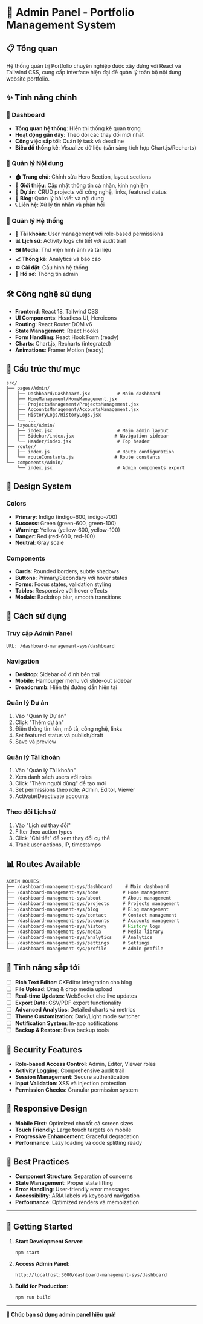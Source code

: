 # 🚀 Admin Panel - Portfolio Management System

## 📋 Tổng quan

Hệ thống quản trị Portfolio chuyên nghiệp được xây dựng với React và Tailwind CSS, cung cấp interface hiện đại để quản lý toàn bộ nội dung website portfolio.

## ✨ Tính năng chính

### 🎯 Dashboard
- **Tổng quan hệ thống**: Hiển thị thống kê quan trọng
- **Hoạt động gần đây**: Theo dõi các thay đổi mới nhất
- **Công việc sắp tới**: Quản lý task và deadline
- **Biểu đồ thống kê**: Visualize dữ liệu (sẵn sàng tích hợp Chart.js/Recharts)

### 📝 Quản lý Nội dung
- **🏠 Trang chủ**: Chỉnh sửa Hero Section, layout sections
- **👤 Giới thiệu**: Cập nhật thông tin cá nhân, kinh nghiệm
- **💼 Dự án**: CRUD projects với công nghệ, links, featured status
- **📰 Blog**: Quản lý bài viết và nội dung
- **📞 Liên hệ**: Xử lý tin nhắn và phản hồi

### 👥 Quản lý Hệ thống
- **🔐 Tài khoản**: User management với role-based permissions
- **📊 Lịch sử**: Activity logs chi tiết với audit trail
- **🖼️ Media**: Thư viện hình ảnh và tài liệu
- **📈 Thống kê**: Analytics và báo cáo
- **⚙️ Cài đặt**: Cấu hình hệ thống
- **👤 Hồ sơ**: Thông tin admin

## 🛠️ Công nghệ sử dụng

- **Frontend**: React 18, Tailwind CSS
- **UI Components**: Headless UI, Heroicons
- **Routing**: React Router DOM v6
- **State Management**: React Hooks
- **Form Handling**: React Hook Form (ready)
- **Charts**: Chart.js, Recharts (integrated)
- **Animations**: Framer Motion (ready)

## 📂 Cấu trúc thư mục

```
src/
├── pages/Admin/
│   ├── Dashboard/Dashboard.jsx          # Main dashboard
│   ├── HomeManagement/HomeManagement.jsx
│   ├── ProjectsManagement/ProjectsManagement.jsx
│   ├── AccountsManagement/AccountsManagement.jsx
│   ├── HistoryLogs/HistoryLogs.jsx
│   └── ...
├── layouts/Admin/
│   ├── index.jsx                        # Main admin layout
│   ├── Sidebar/index.jsx               # Navigation sidebar
│   └── Header/index.jsx                 # Top header
├── router/
│   ├── index.js                         # Route configuration
│   └── routeConstants.js               # Route constants
└── components/Admin/
    └── index.jsx                        # Admin components export
```

## 🎨 Design System

### Colors
- **Primary**: Indigo (indigo-600, indigo-700)
- **Success**: Green (green-600, green-100)
- **Warning**: Yellow (yellow-600, yellow-100)
- **Danger**: Red (red-600, red-100)
- **Neutral**: Gray scale

### Components
- **Cards**: Rounded borders, subtle shadows
- **Buttons**: Primary/Secondary với hover states
- **Forms**: Focus states, validation styling
- **Tables**: Responsive với hover effects
- **Modals**: Backdrop blur, smooth transitions

## 🚀 Cách sử dụng

### Truy cập Admin Panel
```
URL: /dashboard-management-sys/dashboard
```

### Navigation
- **Desktop**: Sidebar cố định bên trái
- **Mobile**: Hamburger menu với slide-out sidebar
- **Breadcrumb**: Hiển thị đường dẫn hiện tại

### Quản lý Dự án
1. Vào "Quản lý Dự án"
2. Click "Thêm dự án" 
3. Điền thông tin: tên, mô tả, công nghệ, links
4. Set featured status và publish/draft
5. Save và preview

### Quản lý Tài khoản
1. Vào "Quản lý Tài khoản"
2. Xem danh sách users với roles
3. Click "Thêm người dùng" để tạo mới
4. Set permissions theo role: Admin, Editor, Viewer
5. Activate/Deactivate accounts

### Theo dõi Lịch sử
1. Vào "Lịch sử thay đổi"
2. Filter theo action types
3. Click "Chi tiết" để xem thay đổi cụ thể
4. Track user actions, IP, timestamps

## 📊 Routes Available

```javascript
ADMIN ROUTES:
├── /dashboard-management-sys/dashboard     # Main dashboard
├── /dashboard-management-sys/home         # Home management
├── /dashboard-management-sys/about        # About management  
├── /dashboard-management-sys/projects     # Projects management
├── /dashboard-management-sys/blog         # Blog management
├── /dashboard-management-sys/contact      # Contact management
├── /dashboard-management-sys/accounts     # Accounts management
├── /dashboard-management-sys/history      # History logs
├── /dashboard-management-sys/media        # Media library
├── /dashboard-management-sys/analytics    # Analytics
├── /dashboard-management-sys/settings     # Settings
└── /dashboard-management-sys/profile      # Admin profile
```

## 🔧 Tính năng sắp tới

- [ ] **Rich Text Editor**: CKEditor integration cho blog
- [ ] **File Upload**: Drag & drop media upload
- [ ] **Real-time Updates**: WebSocket cho live updates
- [ ] **Export Data**: CSV/PDF export functionality  
- [ ] **Advanced Analytics**: Detailed charts và metrics
- [ ] **Theme Customization**: Dark/Light mode switcher
- [ ] **Notification System**: In-app notifications
- [ ] **Backup & Restore**: Data backup tools

## 🔐 Security Features

- **Role-based Access Control**: Admin, Editor, Viewer roles
- **Activity Logging**: Comprehensive audit trail
- **Session Management**: Secure authentication
- **Input Validation**: XSS và injection protection
- **Permission Checks**: Granular permission system

## 📱 Responsive Design

- **Mobile First**: Optimized cho tất cả screen sizes
- **Touch Friendly**: Large touch targets on mobile
- **Progressive Enhancement**: Graceful degradation
- **Performance**: Lazy loading và code splitting ready

## 🎯 Best Practices

- **Component Structure**: Separation of concerns
- **State Management**: Proper state lifting
- **Error Handling**: User-friendly error messages  
- **Accessibility**: ARIA labels và keyboard navigation
- **Performance**: Optimized renders và memoization

---

## 🚀 Getting Started

1. **Start Development Server**:
   ```bash
   npm start
   ```

2. **Access Admin Panel**:
   ```
   http://localhost:3000/dashboard-management-sys/dashboard
   ```

3. **Build for Production**:
   ```bash
   npm run build
   ```

---

**🎉 Chúc bạn sử dụng admin panel hiệu quả!**

